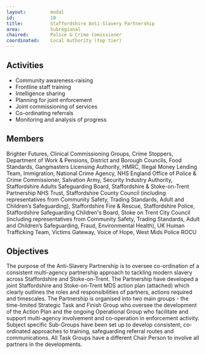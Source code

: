 ```yaml
---
layout: 		modal
id: 			10
title: 			Staffordshire Anti-Slavery Partnership
area: 			Subregional
chaired: 		Police & Crime Comissioner
coordinated:	Local Authority (top tier)
---
```


Activities
----------

* Community awareness-raising
* Frontline staff training
* Intelligence sharing
* Planning for joint enforcement
* Joint commissioning of services
* Co-ordinating referrals
* Monitoring and analysis of progress

Members
-------

Brighter Futures, Clinical Commissioning Groups, Crime Stoppers, Department of Work & Pensions, District and Borough Councils, Food Standards, Gangmasters Licensing Authority, HMRC, Illegal Money Lending Team, Immigration, National Crime Agency, NHS England 
Office of Police & Crime Commissioner, Salvation Army, Security Industry Authority, Staffordshire Adults Safeguarding Board, Staffordshire & Stoke-on-Trent Partnership NHS Trust, Staffordshire County Council (including representatives from Community Safety, Trading Standards, Adult and Children’s Safeguarding), Staffordshire Fire & Rescue, Staffordshire Police, Staffordshire Safeguarding Children's Board, Stoke on Trent City Council (including representatives from Community Safety, Trading Standards, Adult and Children’s Safeguarding, Fraud, Environmental Health), UK Human Trafficking Team, Victims Gateway, Voice of Hope, West Mids Police ROCU

Objectives
----------

The purpose of the Anti-Slavery Partnership is to oversee co-ordination of a consistent multi-agency partnership approach to tackling modern slavery across Staffordshire and Stoke-on-Trent. The Partnership have developed a joint Staffordshire and Stoke-on-Trent MDS action plan (attached) which clearly outlines the roles and responsibilities of partners, actions required and timescales. The Partnership is organised into two main groups - the time-limited Strategic Task and Finish Group who oversee the development of the Action Plan and the ongoing Operational Group who facilitate and support multi-agency involvement and co-operation in enforcement activity. Subject specific Sub-Groups have been set up to develop consistent, co-ordinated approaches to training, safeguarding referral routes and communications. All Task Groups have a different Chair Person to involve all partners in the developments.